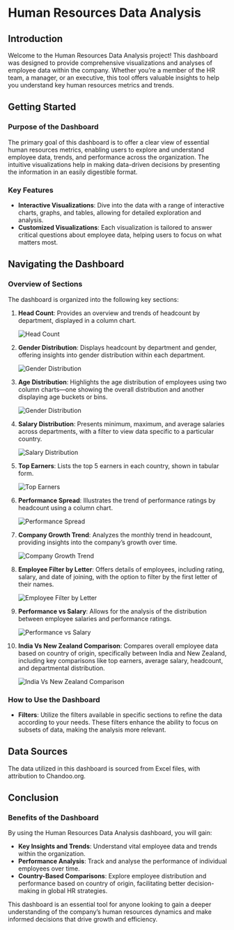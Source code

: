 # **Human Resources Data Analysis**

## **Introduction**

Welcome to the Human Resources Data Analysis project! This dashboard was designed to provide comprehensive visualizations and analyses of employee data within the company. Whether you’re a member of the HR team, a manager, or an executive, this tool offers valuable insights to help you understand key human resources metrics and trends.

## **Getting Started**

### **Purpose of the Dashboard**

The primary goal of this dashboard is to offer a clear view of essential human resources metrics, enabling users to explore and understand employee data, trends, and performance across the organization. The intuitive visualizations help in making data-driven decisions by presenting the information in an easily digestible format.

### **Key Features**

- **Interactive Visualizations**: Dive into the data with a range of interactive charts, graphs, and tables, allowing for detailed exploration and analysis.
- **Customized Visualizations**: Each visualization is tailored to answer critical questions about employee data, helping users to focus on what matters most.

## **Navigating the Dashboard**

### **Overview of Sections**

The dashboard is organized into the following key sections:

1. **Head Count**: Provides an overview and trends of headcount by department, displayed in a column chart.

   ![Head Count](images/HeadCount.png) 
3. **Gender Distribution**: Displays headcount by department and gender, offering insights into gender distribution within each department.

   ![Gender Distribution](images/GenderDistribution.png) 
5. **Age Distribution**: Highlights the age distribution of employees using two column charts—one showing the overall distribution and another displaying age buckets or bins.

    ![Gender Distribution](images/GenderDistribution.png) 
7. **Salary Distribution**: Presents minimum, maximum, and average salaries across departments, with a filter to view data specific to a particular country.

    ![Salary Distribution](images/SalaryDistribution.png) 
9. **Top Earners**: Lists the top 5 earners in each country, shown in tabular form.

     ![Top Earners](images/TopEarners.png) 
11. **Performance Spread**: Illustrates the trend of performance ratings by headcount using a column chart.

    ![Performance Spread](images/PerformanceSpread.png) 
13. **Company Growth Trend**: Analyzes the monthly trend in headcount, providing insights into the company’s growth over time.

     ![Company Growth Trend](images/CompanyGrowthTrend.png) 
15. **Employee Filter by Letter**: Offers details of employees, including rating, salary, and date of joining, with the option to filter by the first letter of their names.

     ![Employee Filter by Letter](images/EmployeeFilterbyLetter.png) 
17. **Performance vs Salary**: Allows for the analysis of the distribution between employee salaries and performance ratings.

    ![Performance vs Salary](images/PerformanceVsSalary.png) 
19. **India Vs New Zealand Comparison**: Compares overall employee data based on country of origin, specifically between India and New Zealand, including key comparisons like top earners, average salary, headcount, and departmental distribution.

    ![India Vs New Zealand Comparison](images/IndVsNz.png) 

### **How to Use the Dashboard**

- **Filters**: Utilize the filters available in specific sections to refine the data according to your needs. These filters enhance the ability to focus on subsets of data, making the analysis more relevant.

## **Data Sources**

The data utilized in this dashboard is sourced from Excel files, with attribution to Chandoo.org.

## **Conclusion**

### **Benefits of the Dashboard**

By using the Human Resources Data Analysis dashboard, you will gain:

- **Key Insights and Trends**: Understand vital employee data and trends within the organization.
- **Performance Analysis**: Track and analyse the performance of individual employees over time.
- **Country-Based Comparisons**: Explore employee distribution and performance based on country of origin, facilitating better decision-making in global HR strategies.

This dashboard is an essential tool for anyone looking to gain a deeper understanding of the company’s human resources dynamics and make informed decisions that drive growth and efficiency.
